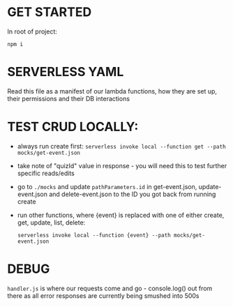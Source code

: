 # GET STARTED

In root of project:

```npm i```

# SERVERLESS YAML

Read this file as a manifest of our lambda functions, how they are set up, their permissions and their DB interactions

# TEST CRUD LOCALLY:

- always run create first:
    ```serverless invoke local --function get --path mocks/get-event.json```

- take note of "quizId" value in response - you will need this to test further specific reads/edits
- go to ```./mocks``` and update ```pathParameters.id``` in get-event.json, update-event.json and delete-event.json to the ID you got back from running create
- run other functions, where {event} is replaced with one of either create, get, update, list, delete:

    ```serverless invoke local --function {event} --path mocks/get-event.json```


# DEBUG

```handler.js``` is where our requests come and go - console.log() out from there as all error responses are currently being smushed into 500s